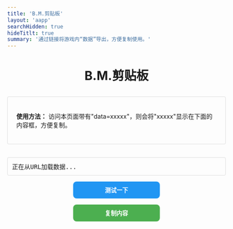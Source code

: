 ```yaml
---
title: 'B.M.剪贴板'
layout: 'aapp'
searchHidden: true
hideTitlt: true
summary: '通过链接将游戏内“数据”导出，方便复制使用。'
---
```



<h1>B.M.剪贴板</h1>

<div class="section reminder">
    <p><strong>使用方法：</strong> 访问本页面带有"data=xxxxx"，则会将"xxxxx"显示在下面的内容框，方便复制。</p>
</div>


<!-- 显示从URL获取的数据 -->
<div class="file-info" id="data-container">
    正在从URL加载数据...
</div>

<div class="section">
 
  <!-- 测试按钮 -->
  <button class="test-btn" id="test-btn">测试一下</button>

  <!-- 复制按钮 -->
  <button id="copy-btn">复制内容</button>
  
  <!-- 复制成功提示 -->
  <div class="copied-notice" id="copied-notice">
      已复制到剪贴板！
  </div>
  
  <!-- 错误提示区域 -->
  <div class="error" id="error-msg"></div>
</div>

<!-- <script defer src="/js/app-copy.js"></script> -->



  <style>
      /* 您提供的CSS样式 */
      h1 {
          text-align: center;
          margin-bottom: 30px;
      }
      .reminder{
          margin-bottom: 30px;
          padding: 20px;
          border: 1px solid #ddd;
          border-radius: 3px;
      }
      .drop-zone {
          border: 2px dashed #aaa;
          padding: 20px;
          text-align: center;
          margin: 10px 0;
          cursor: pointer;
          border-radius: 3px;
      }
      .drop-zone.drag-over {
          border-color: #666;
      }
      .section button {
          border-radius: 8px;
          padding: 10px;
          margin: 10px auto;
          cursor: pointer;
          display: block;
          width: 200px;
          background-color: #4CAF50;
          color: white;
          border: none;
          font-weight: bold;
      }
      .section button:hover {
          transform: translateY(-1px);
          box-shadow: 0 2px 8px #666;
      }
      /* 测试按钮样式区分 */
      .section button.test-btn {
          background-color: #2196F3;
      }
      .file-info {
          margin: 10px 0;
          padding: 10px;
          border: 1px solid #ddd;
          border-radius: 3px;
          white-space: nowrap;
          overflow-x: auto;
          font-family: monospace;
      }
      .progress-container {
          margin: 10px 0;
          display: none;
      }
      .progress-bar {
          height: 5px;
          border: 1px solid #666;
          border-radius: 3px;
          overflow: hidden;
      }
      .progress-fill {
          height: 100%;
          width: 0%;
          transition: width 0.3s;
          background-color: #4cd964;
      }
      .error {
          color: red;
          margin: 10px 0;
          display: none;
      }
      .file-list {
          margin: 10px 0;
          max-height: 200px;
          overflow-y: auto;
          border: 1px solid #ddd;
          border-radius: 3px;
          padding: 10px;
      }
      .file-item {
          padding: 5px;
          border-bottom: 1px solid #eee;
      }
      .file-item:last-child {
          border-bottom: none;
      }

      /* 新增样式 */
      .copied-notice {
          display: none;
          position: fixed;
          top: 20px;
          left: 50%;
          transform: translateX(-50%);
          background-color: #4CAF50;
          color: white;
          padding: 10px 20px;
          border-radius: 5px;
          box-shadow: 0 2px 10px rgba(0,0,0,0.2);
          z-index: 1000;
          animation: fadeOut 2s forwards;
      }
      @keyframes fadeOut {
          0% { opacity: 1; }
          70% { opacity: 1; }
          100% { opacity: 0; }
      }
  </style>
